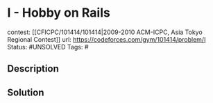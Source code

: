 # I - Hobby on Rails

contest: [[CFICPC/101414/101414|2009-2010 ACM-ICPC, Asia Tokyo Regional Contest]]
url: https://codeforces.com/gym/101414/problem/I
Status: #UNSOLVED
Tags: #

## Description

## Solution

